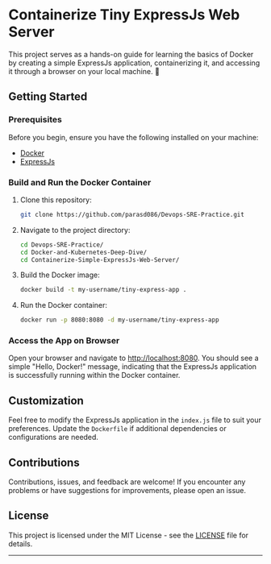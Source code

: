 # Containerize Tiny ExpressJs Web Server

This project serves as a hands-on guide for learning the basics of Docker by creating a simple ExpressJs application, containerizing it, and accessing it through a browser on your local machine. 🚀

## Getting Started

### Prerequisites

Before you begin, ensure you have the following installed on your machine:

- [Docker](https://docs.docker.com/get-docker/)
- [ExpressJs](https://expressjs.com/)

### Build and Run the Docker Container

1. Clone this repository:

   ```bash
   git clone https://github.com/parasd086/Devops-SRE-Practice.git
   ```

2. Navigate to the project directory:

   ```bash
   cd Devops-SRE-Practice/
   cd Docker-and-Kubernetes-Deep-Dive/
   cd Containerize-Simple-ExpressJs-Web-Server/
   ```

3. Build the Docker image:

   ```bash
   docker build -t my-username/tiny-express-app .
   ```

4. Run the Docker container:

   ```bash
   docker run -p 8080:8080 -d my-username/tiny-express-app
   ```

### Access the App on Browser

Open your browser and navigate to [http://localhost:8080](http://localhost:8080). You should see a simple "Hello, Docker!" message, indicating that the ExpressJs application is successfully running within the Docker container.

## Customization

Feel free to modify the ExpressJs application in the `index.js` file to suit your preferences. Update the `Dockerfile` if additional dependencies or configurations are needed.

## Contributions

Contributions, issues, and feedback are welcome! If you encounter any problems or have suggestions for improvements, please open an issue.

## License

This project is licensed under the MIT License - see the [LICENSE](LICENSE) file for details.

---
